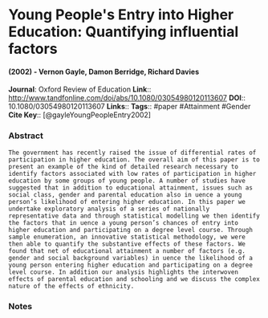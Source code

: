 # Young People's Entry into Higher Education: Quantifying influential factors
#### (2002) - Vernon Gayle, Damon Berridge, Richard Davies
**Journal**: Oxford Review of Education
**Link**:: http://www.tandfonline.com/doi/abs/10.1080/03054980120113607
**DOI**:: 10.1080/03054980120113607
**Links**:: 
**Tags**:: #paper #Attainment #Gender 
**Cite Key**:: [@gayleYoungPeopleEntry2002]

### Abstract

```
The government has recently raised the issue of differential rates of participation in higher education. The overall aim of this paper is to present an example of the kind of detailed research necessary to identify factors associated with low rates of participation in higher education by some groups of young people. A number of studies have suggested that in addition to educational attainment, issues such as social class, gender and parental education also in uence a young person’s likelihood of entering higher education. In this paper we undertake exploratory analysis of a series of nationally representative data and through statistical modelling we then identify the factors that in uence a young person’s chances of entry into higher education and participating on a degree level course. Through sample enumeration, an innovative statistical methodology, we were then able to quantify the substantive effects of these factors. We found that net of educational attainment a number of factors (e.g. gender and social background variables) in uence the likelihood of a young person entering higher education and participating on a degree level course. In addition our analysis highlights the interwoven effects of parental education and schooling and we discuss the complex nature of the effects of ethnicity.
```

### Notes

